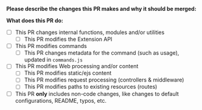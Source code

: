 **Please describe the changes this PR makes and why it should be merged:**

**What does this PR do:**
- [ ] This PR changes internal functions, modules and/or utilities
  - [ ] This PR modifies the Extension API
- [ ] This PR modifies commands
  - [ ] This PR changes metadata for the command (such as usage), updated in `commands.js`
- [ ] This PR modifies Web processing and/or content
  - [ ] This PR modifies static/ejs content
  - [ ] This PR modifies request processing (controllers & middleware)
  - [ ] This PR modifies paths to existing resources (routes)
- [ ] This PR **only** includes non-code changes, like changes to default configurations, README, typos, etc.
